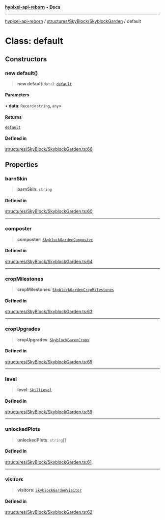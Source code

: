 [**hypixel-api-reborn**](../../../../README.md) • **Docs**

***

[hypixel-api-reborn](../../../../modules.md) / [structures/SkyBlock/SkyblockGarden](../README.md) / default

# Class: default

## Constructors

### new default()

> **new default**(`data`): [`default`](default.md)

#### Parameters

• **data**: `Record`\<`string`, `any`\>

#### Returns

[`default`](default.md)

#### Defined in

[structures/SkyBlock/SkyblockGarden.ts:66](https://github.com/Kathund/REBORN-docs-TEST/blob/226e7f6a62bb6bca87ef0828ac84e9098d59f860/src/structures/SkyBlock/SkyblockGarden.ts#L66)

## Properties

### barnSkin

> **barnSkin**: `string`

#### Defined in

[structures/SkyBlock/SkyblockGarden.ts:60](https://github.com/Kathund/REBORN-docs-TEST/blob/226e7f6a62bb6bca87ef0828ac84e9098d59f860/src/structures/SkyBlock/SkyblockGarden.ts#L60)

***

### composter

> **composter**: [`SkyblockGardenComposter`](../interfaces/SkyblockGardenComposter.md)

#### Defined in

[structures/SkyBlock/SkyblockGarden.ts:64](https://github.com/Kathund/REBORN-docs-TEST/blob/226e7f6a62bb6bca87ef0828ac84e9098d59f860/src/structures/SkyBlock/SkyblockGarden.ts#L64)

***

### cropMilestones

> **cropMilestones**: [`SkyblockGardenCropMilestones`](../interfaces/SkyblockGardenCropMilestones.md)

#### Defined in

[structures/SkyBlock/SkyblockGarden.ts:63](https://github.com/Kathund/REBORN-docs-TEST/blob/226e7f6a62bb6bca87ef0828ac84e9098d59f860/src/structures/SkyBlock/SkyblockGarden.ts#L63)

***

### cropUpgrades

> **cropUpgrades**: [`SkyblockGarenCrops`](../interfaces/SkyblockGarenCrops.md)

#### Defined in

[structures/SkyBlock/SkyblockGarden.ts:65](https://github.com/Kathund/REBORN-docs-TEST/blob/226e7f6a62bb6bca87ef0828ac84e9098d59f860/src/structures/SkyBlock/SkyblockGarden.ts#L65)

***

### level

> **level**: [`SkillLevel`](../../SkyblockMemberTypes/interfaces/SkillLevel.md)

#### Defined in

[structures/SkyBlock/SkyblockGarden.ts:59](https://github.com/Kathund/REBORN-docs-TEST/blob/226e7f6a62bb6bca87ef0828ac84e9098d59f860/src/structures/SkyBlock/SkyblockGarden.ts#L59)

***

### unlockedPlots

> **unlockedPlots**: `string`[]

#### Defined in

[structures/SkyBlock/SkyblockGarden.ts:61](https://github.com/Kathund/REBORN-docs-TEST/blob/226e7f6a62bb6bca87ef0828ac84e9098d59f860/src/structures/SkyBlock/SkyblockGarden.ts#L61)

***

### visitors

> **visitors**: [`SkyblockGardenVisitor`](../interfaces/SkyblockGardenVisitor.md)

#### Defined in

[structures/SkyBlock/SkyblockGarden.ts:62](https://github.com/Kathund/REBORN-docs-TEST/blob/226e7f6a62bb6bca87ef0828ac84e9098d59f860/src/structures/SkyBlock/SkyblockGarden.ts#L62)
